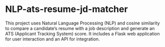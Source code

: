 # NLP-ats-resume-jd-matcher
This project uses Natural Language Processing (NLP) and cosine similarity to compare a candidate’s resume with a job description and generate an ATS (Applicant Tracking System) score. It includes a Flask web application for user interaction and an API for integration.
